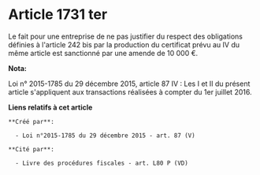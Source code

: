 # Article 1731 ter

Le fait pour une entreprise de ne pas justifier du respect des obligations définies à l'article 242 bis par la production du
certificat prévu au IV du même article est sanctionné par une amende de 10 000 €.

**Nota:**

Loi n° 2015-1785 du 29 décembre 2015, article 87 IV : Les I et II du présent article s'appliquent aux transactions réalisées
à compter du 1er juillet 2016.

**Liens relatifs à cet article**

	**Créé par**:

	  - Loi n°2015-1785 du 29 décembre 2015 - art. 87 (V)

	**Cité par**:

	  - Livre des procédures fiscales - art. L80 P (VD)
